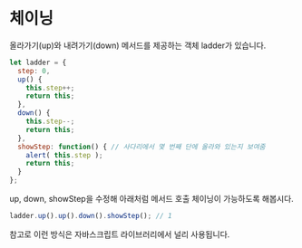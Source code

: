 # 체이닝

올라가기(up)와 내려가기(down) 메서드를 제공하는 객체 ladder가 있습니다.

```javascript
let ladder = {
  step: 0,
  up() {
    this.step++;
    return this;
  },
  down() {
    this.step--;
    return this;
  },
  showStep: function() { // 사다리에서 몇 번째 단에 올라와 있는지 보여줌
    alert( this.step );
    return this;
  }
};
```

up, down, showStep을 수정해 아래처럼 메서드 호출 체이닝이 가능하도록 해봅시다.
```javascript
ladder.up().up().down().showStep(); // 1
```
참고로 이런 방식은 자바스크립트 라이브러리에서 널리 사용됩니다.